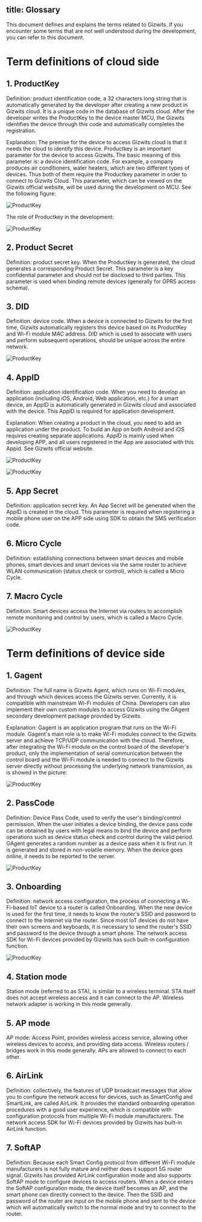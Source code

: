 title: Glossary
---

This document defines and explains the terms related to Gizwits. If you encounter some terms that are not well understood during the development, you can refer to this document.

# Term definitions of cloud side

## 1. ProductKey 

Definition: product identification code, a 32 characters long string that is automatically generated by the developer after creating a new product in Gizwits cloud. It is a unique code in the database of Gizwits cloud. After the developer writes the ProductKey to the device master MCU, the Gizwits identifies the device through this code and automatically completes the registration.

Explanation: The premise for the device to access Gizwits cloud is that it needs the cloud to identify this device. Productkey is an important parameter for the device to access Gizwits. The basic meaning of this parameter is: a device identification code. For example, a company produces air conditioners, water heaters, which are two different types of devices. Thus both of them require the Productkey parameter in order to connect to Gizwits Cloud. This parameter, which can be viewed on the Gizwits official website, will be used during the development on MCU. See the following figure:

![ProductKey](../../../assets/en-us/glossary/11.png)
 
The role of Productkey in the development:

![ProductKey](../../../assets/en-us/glossary/12.png)
 
## 2. Product Secret

Definition: product secret key. When the Productkey is generated, the cloud generates a corresponding Product Secret. This parameter is a key confidential parameter and should not be disclosed to third parties. This parameter is used when binding remote devices (generally for GPRS access schema).

## 3. DID

Definition: device code. When a device is connected to Gizwits for the first time, Gizwits automatically registers this device based on its ProductKey and Wi-Fi module MAC address. DID which is used to associate with users and perform subsequent operations, should be unique across the entire network.

![ProductKey](../../../assets/en-us/glossary/13.png)
 
## 4. AppID

Definition: application identification code. When you need to develop an application (including iOS, Android, Web application, etc.) for a smart device, an AppID is automatically generated in Gizwits cloud and associated with the device. This AppID is required for application development.

Explanation: When creating a product in the cloud, you need to add an application under the product. To build an App on both Android and iOS requires creating separate applications. AppID is mainly used when developing APP, and all users registered in the App are associated with this Appid. See Gizwits official website.

![ProductKey](../../../assets/en-us/glossary/14.png)

![ProductKey](../../../assets/en-us/glossary/15.png)
 
 
## 5. App Secret
Definition: application secret key. An App Secret will be generated when the AppID is created in the cloud. This parameter is required when registering a mobile phone user on the APP side using SDK to obtain the SMS verification code.

## 6. Micro Cycle

Definition: establishing connections between smart devices and mobile phones, smart devices and smart devices via the same router to achieve WLAN communication (status check or control), which is called a Micro Cycle.

## 7. Macro Cycle

Definition: Smart devices access the Internet via routers to accomplish remote monitoring and control by users, which is called a Macro Cycle.

![ProductKey](../../../assets/en-us/glossary/16.png)
 
# Term definitions of device side

## 1. Gagent

Definition: The full name is Gizwits Agent, which runs on Wi-Fi modules, and through which devices access the Gizwits server. Currently, it is compatible with mainstream Wi-Fi modules of China. Developers can also implement their own custom modules to access Gizwits using the GAgent secondary development package provided by Gizwits.

Explanation: Gagent is an application program that runs on the Wi-Fi module. Gagent's main role is to make Wi-Fi modules connect to the Gizwits server and achieve TCP/UDP communication with the cloud. Therefore, after integrating the Wi-Fi module on the control board of the developer's product, only the implementation of serial communication between the control board and the Wi-Fi module is needed to connect to the Gizwits server directly without processing the underlying network transmission, as is showed in the picture: 

![ProductKey](../../../assets/en-us/glossary/17.png)

## 2. PassCode

Definition: Device Pass Code, used to verify the user's binding/control permission. When the user initiates a device binding, the device pass code can be obtained by users with legal means to bind the device and perform operations such as device status check and control during the valid period. GAgent generates a random number as a device pass when it is first run. It is generated and stored in non-volatile memory. When the device goes online, it needs to be reported to the server.

![ProductKey](../../../assets/en-us/glossary/18.png)
 
## 3. Onboarding

Definition: network access configuration, the process of connecting a Wi-Fi-based IoT device to a router is called Onboarding. When the new device is used for the first time, it needs to know the router's SSID and password to connect to the Internet via the router. Since most IoT devices do not have their own screens and keyboards, it is necessary to send the router's SSID and password to the device through a smart phone. The network access SDK for Wi-Fi devices provided by Gizwits has such built-in configuration function.

![ProductKey](../../../assets/en-us/glossary/19.png)
 
## 4. Station mode

Station mode (referred to as STA), is similar to a wireless terminal. STA itself does not accept wireless access and it can connect to the AP. Wireless network adapter is working in this mode generally.

## 5. AP mode

AP mode: Access Point, provides wireless access service, allowing other wireless devices to access, and providing data access. Wireless routers / bridges work in this mode generally. APs are allowed to connect to each other.

## 6. AirLink

Definition: collectively, the features of UDP broadcast messages that allow you to configure the network access for devices, such as SmartConfig and SmartLink, are called AirLink. It provides the standard onboarding operation procedures with a good user experience, which is compatible with configuration protocols from multiple Wi-Fi module manufacturers. The network access SDK for Wi-Fi devices provided by Gizwits has built-in AirLink function. 

## 7. SoftAP

Definition: Because each Smart Config protocol from different Wi-Fi module manufacturers is not fully mature and neither does it support 5G router signal. Gizwits has provided AirLink configuration mode and also supports SoftAP mode to configure devices to access routers. When a device enters the SoftAP configuration mode, the device itself becomes an AP, and the smart phone can directly connect to the device. Then the SSID and password of the router are input on the mobile phone and sent to the device which will automatically switch to the normal mode and try to connect to the router. 
